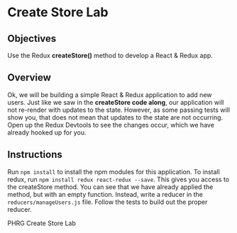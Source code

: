 # Create Store Lab

## Objectives

Use the Redux __createStore()__ method to develop a React & Redux app.

## Overview

Ok, we will be building a simple React & Redux application to add new users. Just like we saw in the __createStore code along__, our application will not re-render with updates to the state. However, as some passing tests will show you, that does not mean that updates to the state are not occurring. Open up the Redux Devtools to see the changes occur, which we have already hooked up for you.

## Instructions

Run `npm install` to install the npm modules for this application. To install redux, run `npm install redux react-redux --save`. This gives you access to the createStore method. You can see that we have already applied the method, but with an empty function. Instead, write a reducer in the `reducers/manageUsers.js` file. Follow the tests to build out the proper reducer.
<p data-visibility='hidden'>PHRG Create Store Lab</p>